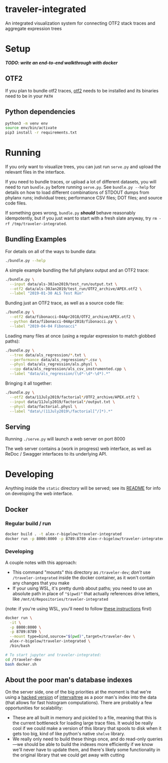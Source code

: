 traveler-integrated
===================

An integrated visualization system for connecting OTF2 stack traces and
aggregate expression trees

# Setup

***TODO: write an end-to-end walkthrough with docker***

## OTF2
If you plan to bundle otf2 traces, [otf2](https://www.vi-hps.org/projects/score-p/)
needs to be installed and its binaries need to be in your `PATH`

## Python dependencies
```bash
python3 -m venv env
source env/bin/activate
pip3 install -r requirements.txt
```

# Running
If you only want to visualize trees, you can just run `serve.py` and upload the
relevant files in the interface.

If you need to bundle traces, or upload a lot of different datasets, you will
need to run `bundle.py` before running `serve.py`. See `bundle.py --help` for
details on how to load different combinations of STDOUT dumps from phylanx runs;
individual trees; performance CSV files; DOT files; and source code files.

If something goes wrong, `bundle.py` ***should*** behave reasonably
idempotently, but if you just want to start with a fresh slate anyway, try
`rm -rf /tmp/traveler-integrated`.

## Bundling Examples
For details on all of the ways to bundle data:
```bash
./bundle.py --help
```

A simple example bundling the full phylanx output and an OTF2 trace:
```bash
./bundle.py \
  --input data/als-30Jan2019/test_run/output.txt \
  --otf2 data/als-30Jan2019/test_run/OTF2_archive/APEX.otf2 \
  --label "2019-01-30 ALS Test Run"
```

Bunding just an OTF2 trace, as well as a source code file:
```bash
./bundle.py \
  --otf2 data/fibonacci-04Apr2018/OTF2_archive/APEX.otf2 \
  --python data/fibonacci-04Apr2018/fibonacci.py \
  --label "2019-04-04 Fibonacci"
```

Loading many files at once (using a regular expression to match globbed paths):
```bash
./bundle.py \
  --tree data/als_regression/*.txt \
  --performance data/als_regression/*.csv \
  --physl data/als_regression/als.physl \
  --cpp data/als_regression/als_csv_instrumented.cpp \
  --label "data/als_regression/(\d*-\d*-\d*).*"
```

Bringing it all together:
```bash
./bundle.py \
  --otf2 data/11July2019/factorial*/OTF2_archive/APEX.otf2 \
  --input data/11July2019/factorial*/output.txt \
  --physl data/factorial.physl \
  --label "data\/(11July2019\/factorial[^/]*).*"
```

## Serving
Running `./serve.py` will launch a web server on port 8000

The web server contains a (work in progress) web interface, as well as ReDoc /
Swagger interfaces to its underlying API.

# Developing
Anything inside the `static` directory will be served; see its [README](https://github.com/alex-r-bigelow/traveler-integrated/master/static/README.md) for info on developing the web interface.

## Docker

### Regular build / run
```bash
docker build . -t alex-r-bigelow/traveler-integrated
docker run -p 8000:8000 -p 8789:8789 alex-r-bigelow/traveler-integrated
```

### Developing
A couple notes with this approach:
- This command "mounts" this directory as `/traveler-dev`; *don't* use
  `/traveler-integrated` inside the docker container, as it won't contain any
  changes that you make
- If your using WSL, it's pretty dumb about paths; you need to use an absolute
  path in place of `"$(pwd)"` that actually references drive letters, like
  `/mnt/d/Repositories/traveler-integrated`

(note: if you're using WSL, you'll need to follow [these instructions](https://github.com/docker/for-win/issues/2620#issuecomment-434913857) first)
```bash
docker run \
  -it \
  -p 8000:8000 \
  -p 8789:8789 \
  --mount type=bind,source="$(pwd)",target=/traveler-dev \
  alex-r-bigelow/traveler-integrated \
  /bin/bash

# To start jupyter and traveler-integrated:
cd /traveler-dev
bash docker.sh
```


## About the poor man's database indexes
On the server side, one of the big priorities at the moment is that we're using
a [hacked version](https://github.com/alex-r-bigelow/intervaltree) of [intervaltree](https://github.com/chaimleib/intervaltree)
as a poor man's index into the data (that allows for fast histogram computations).
There are probably a few opportunities for scalability:
- These are all built in memory and pickled to a file, meaning that this is the
current bottleneck for loading large trace files. It would be really cool if we
could make a version of this library that spools to disk when it gets too big,
kind of like python's native `shelve` library.
- We really only need to build these things once, and do read-only queries—we
should be able to build the indexes more efficiently if we know we'll never have
to update them, and there's likely some functionality in the original library
that we could get away with cutting
